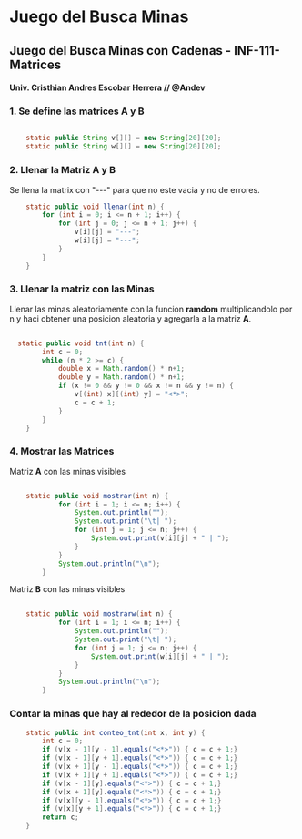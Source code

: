 #  Juego del Busca Minas

## Juego del Busca Minas con Cadenas - INF-111-Matrices
#### Univ. Cristhian Andres Escobar Herrera  // @Andev

### 1. Se define las matrices A y B
```Java

    static public String v[][] = new String[20][20];
    static public String w[][] = new String[20][20];

```

### 2. Llenar la Matriz A y B
Se llena la matrix con "---" para que no este vacia y no de errores.
``` Java
    static public void llenar(int n) {
        for (int i = 0; i <= n + 1; i++) {
            for (int j = 0; j <= n + 1; j++) {
                v[i][j] = "---";
                w[i][j] = "---";
            }
        }
    }
```

### 3. Llenar la matriz con las Minas
Llenar las minas aleatoriamente con la funcion **ramdom** multiplicandolo por n y haci obtener una posicion aleatoria y agregarla a la matriz **A**.
```Java

  static public void tnt(int n) {
        int c = 0;
        while (n * 2 >= c) {
            double x = Math.random() * n+1;
            double y = Math.random() * n+1;
            if (x != 0 && y != 0 && x != n && y != n) {
                v[(int) x][(int) y] = "<*>";
                c = c + 1;
            }
        }
    }

```
### 4. Mostrar las Matrices 
Matriz **A** con las minas visibles
``` Java

    static public void mostrar(int n) {
            for (int i = 1; i <= n; i++) {
                System.out.println("");
                System.out.print("\t| ");
                for (int j = 1; j <= n; j++) {
                    System.out.print(v[i][j] + " | ");                
                }
            }
            System.out.println("\n");
        }

```
Matriz **B** con las minas visibles
```Java 

    static public void mostrarw(int n) {
            for (int i = 1; i <= n; i++) {
                System.out.println("");
                System.out.print("\t| ");
                for (int j = 1; j <= n; j++) {
                    System.out.print(w[i][j] + " | ");
                }
            }
            System.out.println("\n");
        }

```


### Contar la minas que hay al rededor de la posicion dada

``` Java
    static public int conteo_tnt(int x, int y) {
        int c = 0;
        if (v[x - 1][y - 1].equals("<*>")) { c = c + 1;}
        if (v[x - 1][y + 1].equals("<*>")) { c = c + 1;}
        if (v[x + 1][y - 1].equals("<*>")) { c = c + 1;}
        if (v[x + 1][y + 1].equals("<*>")) { c = c + 1;}
        if (v[x - 1][y].equals("<*>")) { c = c + 1;}
        if (v[x + 1][y].equals("<*>")) { c = c + 1;}
        if (v[x][y - 1].equals("<*>")) { c = c + 1;}
        if (v[x][y + 1].equals("<*>")) { c = c + 1;}
        return c;
    }

```
